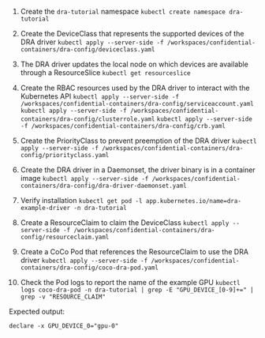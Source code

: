 1. Create the `dra-tutorial` namespace
`kubectl create namespace dra-tutorial`

2. Create the DeviceClass that represents the supported devices of the DRA driver
`kubectl apply --server-side -f /workspaces/confidential-containers/dra-config/deviceclass.yaml`

3. The DRA driver updates the local node on which devices are available through a ResourceSlice
`kubectl get resourceslice`


4. Create the RBAC resources used by the DRA driver to interact with the Kubernetes API
`kubectl apply --server-side -f /workspaces/confidential-containers/dra-config/serviceaccount.yaml`
`kubectl apply --server-side -f /workspaces/confidential-containers/dra-config/clusterrole.yaml`
`kubectl apply --server-side -f /workspaces/confidential-containers/dra-config/crb.yaml`

5. Create the PriorityClass to prevent preemption of the DRA driver
`kubectl apply --server-side -f /workspaces/confidential-containers/dra-config/priorityclass.yaml`

6. Create the DRA driver in a Daemonset, the driver binary is in a container image
`kubectl apply --server-side -f /workspaces/confidential-containers/dra-config/dra-driver-daemonset.yaml`

7. Verify installation
`kubectl get pod -l app.kubernetes.io/name=dra-example-driver -n dra-tutorial`

8. Create a ResourceClaim to claim the DeviceClass
`kubectl apply --server-side -f /workspaces/confidential-containers/dra-config/resourceclaim.yaml`

9. Create a CoCo Pod that references the ResourceClaim to use the DRA driver
`kubectl apply --server-side -f /workspaces/confidential-containers/dra-config/coco-dra-pod.yaml`

10. Check the Pod logs to report the name of the example GPU
`kubectl logs coco-dra-pod -n dra-tutorial | grep -E "GPU_DEVICE_[0-9]+=" | grep -v "RESOURCE_CLAIM"`

Expected output:
```
declare -x GPU_DEVICE_0="gpu-0"
```

